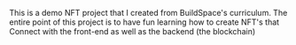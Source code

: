 This is a demo NFT project that I created from BuildSpace's curriculum. The entire point of this project is to have fun learning how to create NFT's that
Connect with the front-end as well as the backend (the blockchain)
